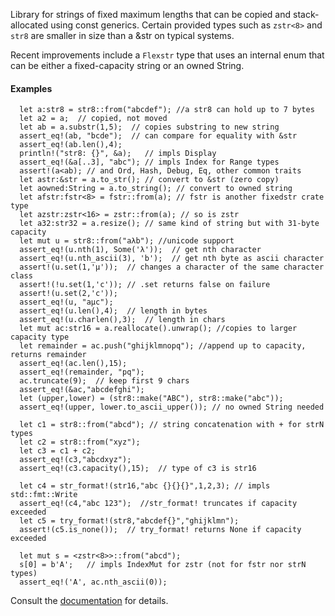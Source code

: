 Library for strings of fixed maximum lengths that can be copied and
stack-allocated using const generics.  Certain provided
types such as `zstr<8>` and `str8` are smaller in size than a &str on
typical systems.

Recent improvements include a `Flexstr` type that uses an
internal enum that can be either a fixed-capacity string or an owned
String.

#### Examples
```
  let a:str8 = str8::from("abcdef"); //a str8 can hold up to 7 bytes
  let a2 = a;  // copied, not moved
  let ab = a.substr(1,5);  // copies substring to new string
  assert_eq!(ab, "bcde");  // can compare for equality with &str
  assert_eq!(ab.len(),4);
  println!("str8: {}", &a);   // impls Display
  assert_eq!(&a[..3], "abc"); // impls Index for Range types
  assert!(a<ab); // and Ord, Hash, Debug, Eq, other common traits
  let astr:&str = a.to_str(); // convert to &str (zero copy)
  let aowned:String = a.to_string(); // convert to owned string
  let afstr:fstr<8> = fstr::from(a); // fstr is another fixedstr crate type
  let azstr:zstr<16> = zstr::from(a); // so is zstr
  let a32:str32 = a.resize(); // same kind of string but with 31-byte capacity  
  let mut u = str8::from("aλb"); //unicode support
  assert_eq!(u.nth(1), Some('λ'));  // get nth character
  assert_eq!(u.nth_ascii(3), 'b');  // get nth byte as ascii character
  assert!(u.set(1,'μ'));  // changes a character of the same character class
  assert!(!u.set(1,'c')); // .set returns false on failure
  assert!(u.set(2,'c'));
  assert_eq!(u, "aμc");
  assert_eq!(u.len(),4);  // length in bytes
  assert_eq!(u.charlen(),3);  // length in chars
  let mut ac:str16 = a.reallocate().unwrap(); //copies to larger capacity type
  let remainder = ac.push("ghijklmnopq"); //append up to capacity, returns remainder
  assert_eq!(ac.len(),15);
  assert_eq!(remainder, "pq");
  ac.truncate(9);  // keep first 9 chars
  assert_eq!(&ac,"abcdefghi");
  let (upper,lower) = (str8::make("ABC"), str8::make("abc"));
  assert_eq!(upper, lower.to_ascii_upper()); // no owned String needed

  let c1 = str8::from("abcd"); // string concatenation with + for strN types  
  let c2 = str8::from("xyz");
  let c3 = c1 + c2;           
  assert_eq!(c3,"abcdxyz");
  assert_eq!(c3.capacity(),15);  // type of c3 is str16

  let c4 = str_format!(str16,"abc {}{}{}",1,2,3); // impls std::fmt::Write
  assert_eq!(c4,"abc 123");  //str_format! truncates if capacity exceeded
  let c5 = try_format!(str8,"abcdef{}","ghijklmn");
  assert!(c5.is_none());  // try_format! returns None if capacity exceeded

  let mut s = <zstr<8>>::from("abcd");
  s[0] = b'A';   // impls IndexMut for zstr (not for fstr nor strN types)
  assert_eq!('A', ac.nth_ascii(0));
```

Consult the [documentation](https://docs.rs/fixedstr/latest/fixedstr/) for details.

